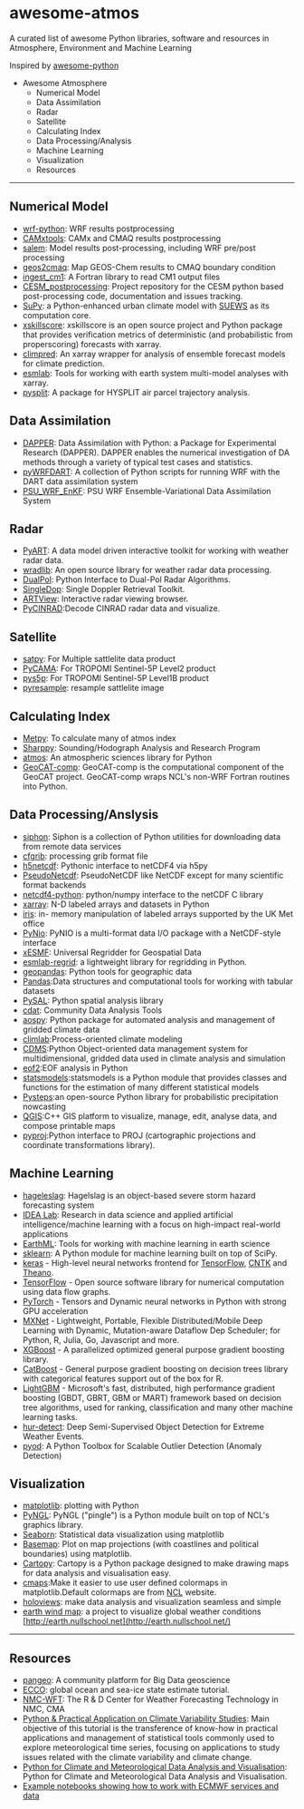 # awesome-atmos
A curated list of awesome Python libraries, software and resources in Atmosphere, Environment and Machine Learning

Inspired by [awesome-python](https://github.com/vinta/awesome-python)

* Awesome Atmosphere
  * Numerical Model
  * Data Assimilation
  * Radar
  * Satellite
  * Calculating Index  
  * Data Processing/Analysis
  * Machine Learning
  * Visualization
  * Resources

---

## Numerical Model
  * [wrf-python](https://wrf-python.readthedocs.io/en/latest/): WRF results postprocessing
  * [CAMxtools](https://github.com/jaegunjung/CAMxtools): CAMx and CMAQ results postprocessing
  * [salem](https://salem.readthedocs.io/en/latest/): Model results post-processing, including WRF pre/post processing
  * [geos2cmaq](https://github.com/barronh/geos2cmaq): Map GEOS-Chem results to CMAQ boundary condition
  * [ingest_cm1](https://github.com/cwebster2/ingest_cm1): A Fortran library to read CM1 output files
  * [CESM_postprocessing](https://github.com/NCAR/CESM_postprocessing): Project repository for the CESM python based post-processing code, documentation and issues tracking.
  * [SuPy](https://github.com/sunt05/SuPy): a Python-enhanced urban climate model with [SUEWS](https://github.com/Urban-Meteorology-Reading/SUEWS) as its computation core.
  * [xskillscore](https://github.com/raybellwaves/xskillscore): xskillscore is an open source project and Python package that provides verification metrics of deterministic (and probabilistic from properscoring) forecasts with xarray.
  * [climpred](https://climpred.readthedocs.io/): An xarray wrapper for analysis of ensemble forecast models for climate prediction.
  * [esmlab](https://esmlab.readthedocs.io/): Tools for working with earth system multi-model analyses with xarray.
  * [pysplit](https://github.com/mscross/pysplit): A package for HYSPLIT air parcel trajectory analysis.

## Data Assimilation
  * [DAPPER](https://github.com/nansencenter/DAPPER): Data Assimilation with Python: a Package for Experimental Research (DAPPER). DAPPER enables the numerical investigation of DA methods through a variety of typical test cases and statistics.
  * [pyWRFDART](https://github.com/lmadaus/pyWRFDART): A collection of Python scripts for running WRF with the DART data assimilation system
  * [PSU_WRF_EnKF](https://github.com/myying/PSU_WRF_EnKF): PSU WRF Ensemble-Variational Data Assimilation System

## Radar
  * [PyART](https://github.com/ARM-DOE/pyart): A data model driven interactive toolkit for working with weather radar data.
  * [wradlib](https://wradlib.org/): An open source library for weather radar data processing.
  * [DualPol](https://github.com/nasa/DualPol): Python Interface to Dual-Pol Radar Algorithms.
  * [SingleDop](https://github.com/nasa/DualPol): Single Doppler Retrieval Toolkit.
  * [ARTView](https://github.com/nguy/artview): Interactive radar viewing browser.
  * [PyCINRAD](https://github.com/CyanideCN/PyCINRAD):Decode CINRAD radar data and visualize.

## Satellite
  * [satpy](https://github.com/pytroll/satpy): For Multiple sattlelite data product
  * [PyCAMA](https://dev.knmi.nl/projects/pycama): For TROPOMI Sentinel-5P Level2 product
  * [pys5p](https://github.com/rmvanhees/pys5p): For TROPOMI Sentinel-5P Level1B product
  * [pyresample](https://pyresample.readthedocs.io/en/latest/): resample sattlelite image

## Calculating Index
  * [Metpy](https://unidata.github.io/MetPy/latest/index.html): To calculate many of atmos index
  * [Sharppy](https://github.com/sharppy/SHARPpy): Sounding/Hodograph Analysis and Research Program
  * [atmos](https://github.com/atmos-python/atmos): An atmospheric sciences library for Python
  * [GeoCAT-comp](https://github.com/NCAR/geocat-comp): GeoCAT-comp is the computational component of the GeoCAT project. GeoCAT-comp wraps NCL's non-WRF Fortran routines into Python.

## Data Processing/Anslysis
  * [siphon](https://unidata.github.io/siphon/latest/index.html): Siphon is a collection of Python utilities for downloading data from remote data services
  * [cfgrib](https://github.com/ecmwf/cfgrib): processing grib format file
  * [h5netcdf](https://github.com/shoyer/h5netcdf): Pythonic interface to netCDF4 via h5py
  * [PseudoNetcdf](https://github.com/barronh/pseudonetcdf): PseudoNetCDF like NetCDF except for many scientific format backends
  * [netcdf4-python](https://github.com/Unidata/netcdf4-python): python/numpy interface to the netCDF C library
  * [xarray](http://xarray.pydata.org/en/stable/): N-D labeled arrays and datasets in Python
  * [iris](https://scitools.org.uk/iris/docs/v1.9.0/html/index.html): in- memory manipulation of labeled arrays supported by the UK Met office
  * [PyNio](https://github.com/NCAR/pynio): PyNIO is a multi-format data I/O package with a NetCDF-style interface
  * [xESMF](https://github.com/JiaweiZhuang/xESMF): Universal Regridder for Geospatial Data 
  * [esmlab-regrid](https://github.com/NCAR/esmlab-regrid): a lightweight library for regridding in Python.
  * [geopandas](https://github.com/geopandas/geopandas): Python tools for geographic data
  * [Pandas](https://pandas.pydata.org/):Data structures and computational tools for working with tabular datasets
  * [PySAL](https://github.com/pysal/PySAL): Python spatial analysis library
  * [cdat](https://github.com/CDAT/cdat): Community Data Analysis Tools  
  * [aospy](https://github.com/spencerahill/aospy): Python package for automated analysis and management of gridded climate data
  * [climlab](https://climlab.readthedocs.io/en/latest/):Process-oriented climate modeling
  * [CDMS](https://cdms.readthedocs.io/en/latest/index.html):Python Object-oriented data management system for multidimensional, gridded data used in climate analysis and simulation
  * [eof2](https://github.com/ajdawson/eof2):EOF analysis in Python
  * [statsmodels](http://www.statsmodels.org/devel/):statsmodels is a Python module that provides classes and functions for the estimation of many different statistical models
  * [Pysteps](https://pysteps.readthedocs.io/en/latest/auto_examples/index.html):an open-source Python library for probabilistic precipitation nowcasting
  * [QGIS](https://qgis.org/):C++ GIS platform to visualize, manage, edit, analyse data, and compose printable maps
  * [pyproj](https://github.com/pyproj4/pyproj):Python interface to PROJ (cartographic projections and coordinate transformations library).

## Machine Learning
  * [hageleslag](https://github.com/djgagne/hagelslag): Hagelslag is an object-based severe storm hazard forecasting system
  * [IDEA Lab](http://www.mcgovern-fagg.org/idea/index.html): Research in data science and applied artificial intelligence/machine learning with a focus on high-impact real-world applications
  * [EarthML](https://github.com/pyviz-topics/EarthML): Tools for working with machine learning in earth science
  * [sklearn](https://scikit-learn.org/stable/index.html): A Python module for machine learning built on top of SciPy.
  * [keras](https://github.com/keras-team/keras) - High-level neural networks frontend for [TensorFlow](https://github.com/tensorflow/tensorflow), [CNTK](https://github.com/Microsoft/CNTK) and [Theano](https://github.com/Theano/Theano).
  * [TensorFlow](https://github.com/tensorflow/tensorflow/) - Open source software library for numerical computation using data flow graphs.
  * [PyTorch](https://github.com/pytorch/pytorch) - Tensors and Dynamic neural networks in Python with strong GPU acceleration
  * [MXNet](https://github.com/apache/incubator-mxnet) - Lightweight, Portable, Flexible Distributed/Mobile Deep Learning with Dynamic, Mutation-aware Dataflow Dep Scheduler; for Python, R, Julia, Go, Javascript and more.
  * [XGBoost](https://github.com/dmlc/xgboost) - A parallelized optimized general purpose gradient boosting library.
  * [CatBoost](https://github.com/catboost/catboost) - General purpose gradient boosting on decision trees library with categorical features support out of the box for R.
  * [LightGBM](https://github.com/Microsoft/LightGBM) - Microsoft's fast, distributed, high performance gradient boosting (GBDT, GBRT, GBM or MART) framework based on decision tree algorithms, used for ranking, classification and many other machine learning tasks.
  * [hur-detect](https://github.com/eracah/hur-detect): Deep Semi-Supervised Object Detection for Extreme Weather Events.
  * [pyod](https://github.com/yzhao062/pyod): A Python Toolbox for Scalable Outlier Detection (Anomaly Detection) 

## Visualization
  * [matplotlib](https://github.com/matplotlib/matplotlib): plotting with Python
  * [PyNGL](https://github.com/NCAR/pyngl): PyNGL ("pingle") is a Python module built on top of NCL's graphics library.
  * [Seaborn](https://github.com/mwaskom/seaborn): Statistical data visualization using matplotlib
  * [Basemap](https://matplotlib.org/basemap/): Plot on map projections (with coastlines and political boundaries) using matplotlib.
  * [Cartopy](https://scitools.org.uk/cartopy/docs/latest/): Cartopy is a Python package designed to make drawing maps for data analysis and visualisation easy.
  * [cmaps](https://github.com/hhuangwx/cmaps):Make it easier to use user defined colormaps in matplotlib.Default colormaps are from [NCL](http://www.ncl.ucar.edu/Document/Graphics/color_table_gallery.shtml) website.
  * [holoviews](https://github.com/pyviz/holoviews): make data analysis and visualization seamless and simple
  * [earth wind map](https://github.com/cambecc/earth): a project to visualize global weather conditions [http://earth.nullschool.net](http://earth.nullschool.net/)

---

## Resources
  * [pangeo](https://pangeo.io/): A community platform for Big Data geoscience
  * [ECCO](https://ecco-v4-python-tutorial.readthedocs.io/index.html): global ocean and sea-ice state estimate tutorial. 
  * [NMC-WFT](https://github.com/nmcdev): The R & D Center for Weather Forecasting Technology in NMC, CMA
  * [Python & Practical Application on Climate Variability Studies](https://github.com/royalosyin/Python-Practical-Application-on-Climate-Variability-Studies): Main objective of this tutorial is the transference of know-how in practical applications and management of statistical tools commonly used to explore meteorological time series, focusing on applications to study issues related with the climate variability and climate change. 
  * [Python for Climate and Meteorological Data Analysis and Visualisation](https://github.com/nicolasfauchereau/Auckland_Python_Workshop): Python for Climate and Meteorological Data Analysis and Visualisation.
  * [Example notebooks showing how to work with ECMWF services and data](https://github.com/ecmwf/notebook-examples)

